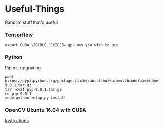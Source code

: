 # Useful-Things
Random stuff that's useful

### Tensorflow ###
```
export CUDA_VISIBLE_DEVICES= gpu num you wish to use
```

### Python ###
Pip not upgrading
```
wget https://pypi.python.org/packages/11/b6/abcb525026a4be042b486df43905d6893fb04f05aac21c32c638e939e447/pip-9.0.1.tar.gz
tar -xvzf pip-9.0.1.tar.gz
cd pip-9.0.1
sudo python setup.py install
```

### OpenCV Ubuntu 16.04 with CUDA ###
[Instructions](https://gist.github.com/filitchp/5645d5eebfefe374218fa2cbf89189aa)
